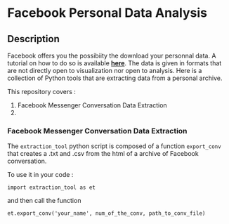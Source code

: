 # Facebook Personal Data Analysis

## Description
Facebook offers you the possibiity the download your personnal data. A tutorial on how to do so is available **[here](https://www.facebook.com/help/131112897028467)**.
The data is given in formats that are not directly open to visualization nor open to analysis. Here is a collection of Python tools that are extracting data from a personal archive.

This repository covers :
1. Facebook Messenger Conversation Data Extraction
2. 




### Facebook Messenger Conversation Data Extraction

The ``extraction_tool`` python script is composed of a function ``export_conv`` that creates a .txt and .csv from the html of a archive of Facebook conversation. 

To use it in your code :

``` 
import extraction_tool as et
```

and then call the function 

```
et.export_conv('your_name', num_of_the_conv, path_to_conv_file)
```